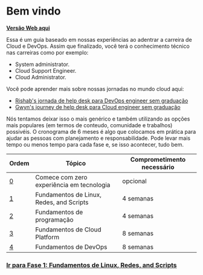 # Bem vindo

**[Versão Web aqui](https://learntocloud.guide)**


Essa é um guia baseado em nossas experiências ao adentrar a carreira de Cloud e DevOps. Assim que finalizado, você terá o conhecimento técnico nas carreiras como por exemplo: 

- System administrator.
- Cloud Support Engineer.
- Cloud Administrator.

Você pode aprender mais sobre nossas jornadas no mundo cloud aqui: 
- [Rishab's jornada de help desk para DevOps engineer sem graduação](https://youtu.be/LZuWZ0SBYm8) 
- [Gwyn's journey de help desk para Cloud engineer sem graduação](https://youtu.be/kluKaLXJ2lg)

Nós tentamos deixar isso o mais genérico e também utilizando as opções mais populares (em termos de conteudo, comunidade e trabalhos) possivéis. O cronograma de 6 meses é algo que colocamos em prática para ajudar as pessoas com planejamento e responsabilidade. Pode levar mais tempo ou menos tempo para cada fase e, se isso acontecer, tudo bem.


| Ordem | Tópico                           | Comprometimento necessário |
|-------|----------------------------------|----------------------------|
| [0](pt/phase0/README.md)     | Comece com zero experiência em tecnologia  | opcional 
| [1](pt/phase1/README.md)     | Fundamentos de Linux, Redes, and Scripts | 4 semanas           |
| [2](pt/phase2/README.md)     | Fundamentos de programação  | 4 semanas           |
| [3](pt/phase3/README.md)     | Fundamentos de Cloud Platform| 8 semanas           |
| [4](pt/phase4/README.md)     | Fundamentos de DevOps  | 8 semanas           |




### [Ir para Fase 1: Fundamentos de Linux, Redes, and Scripts](pt/phase1/README.md)
